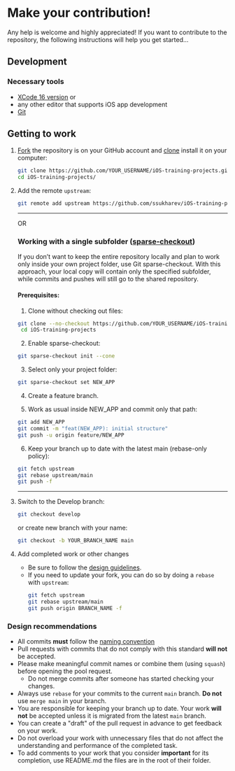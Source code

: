 # Make your contribution!

Any help is welcome and highly appreciated! If you want to contribute to the repository, the following instructions will help you get started...

## Development
### Necessary tools
- [XCode 16 version](https://apps.apple.com/us/app/xcode/id497799835?mt=12)
or 
- any other editor that supports iOS app development
- [Git](https://git-scm.com/downloads)

## Getting to work

1. [Fork](https://help.github.com/articles/fork-a-repo/) the repository is on your GitHub account and [clone](https://help.github.com/articles/cloning-a-repository/) install it on your computer:

    ```bash
    git clone https://github.com/YOUR_USERNAME/iOS-training-projects.git
    cd iOS-training-projects/
    ```
    
2. Add the remote `upstream`:

    ```bash
    git remote add upstream https://github.com/ssukharev/iOS-training-projects
    ```
    
    ---
   
    OR
    

    ### Working with a single subfolder ([sparse-checkout](https://git-scm.com/docs/git-sparse-checkout))

    If you don’t want to keep the entire repository locally and plan to work only inside your own project folder, use Git sparse-checkout. With this approach, your local copy will contain only the specified subfolder, while commits and pushes will still go to the shared repository.
   
   #### Prerequisites:

   1. Clone without checking out files:
   ```bash
   git clone --no-checkout https://github.com/YOUR_USERNAME/iOS-training-projects.git
    cd iOS-training-projects
   ```
   2. Enable sparse-checkout:
    ```bash
    git sparse-checkout init --cone
    ```
    3. Select only your project folder:
    ```bash
    git sparse-checkout set NEW_APP
    ```
    4. Create a feature branch.
       
    5. Work as usual inside NEW_APP and commit only that path:
   ```bash
   git add NEW_APP
   git commit -m "feat(NEW_APP): initial structure"
   git push -u origin feature/NEW_APP
   ```
    6. Keep your branch up to date with the latest main (rebase-only policy):
   ```bash
   git fetch upstream
   git rebase upstream/main
   git push -f
   ```
    ---

4. Switch to the Develop branch:

    ```bash
    git checkout develop
    ```
    or
   create new branch with your name:

   ```bash
   git checkout -b YOUR_BRANCH_NAME main
   ```

5. Add completed work or other changes

    - Be sure to follow the [design guidelines](#contributing-code).
    - If you need to update your fork, you can do so by doing a `rebase` with `upstream`:
      ```bash
      git fetch upstream
      git rebase upstream/main
      git push origin BRANCH_NAME -f
      ```
   
### <a name="contributing-code"></a>Design recommendations
- All commits **must** follow the [naming convention](https://www.conventionalcommits.org/en/v1.0.0/)
- Pull requests with commits that do not comply with this standard **will not** be accepted.
- Please make meaningful commit names or combine them (using `squash`) before opening the pool request.
  - Do not merge commits after someone has started checking your changes.
- Always use `rebase` for your commits to the current `main` branch. **Do not** use `merge main` in your branch.
- You are responsible for keeping your branch up to date. Your work **will not** be accepted unless it is migrated from the latest `main` branch.
- You can create a "draft" of the pull request in advance to get feedback on your work.
- Do not overload your work with unnecessary files that do not affect the understanding and performance of the completed task.
- To add comments to your work that you consider **important** for its completion, use README.md the files are in the root of their folder.

